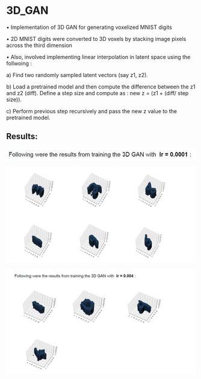 # 3D_GAN

• Implementation of 3D GAN for generating voxelized MNIST digits

• 2D MNIST digits were converted to 3D voxels by stacking image pixels across the third dimension

• Also, involved implementing linear interpolation in latent space using the follwoing : 
  
  a) Find two randomly sampled latent vectors (say z1, z2).
  
  b) Load a pretrained model and then compute the difference between the z1 and z2 (diff). Define a step size and compute as : new z = (z1 + (diff/ step size)). 
  
  c) Perform previous step recursively and pass the new z value to the pretrained model.
  
 ## Results:
 
 
<p align="center">
  <img src="/images/img1.JPG">
</p>
 
<p align="center">
  <img src="/images/img2.JPG">
</p>

<p align="center">
  <img src="/images/img3.JPG">
</p>
